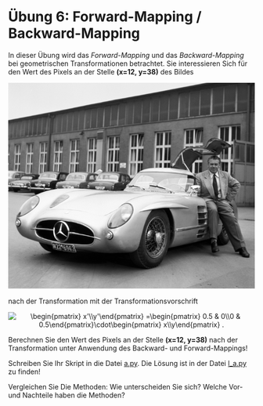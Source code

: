 # Übung 6: Forward-Mapping / Backward-Mapping

In dieser Übung wird das *Forward-Mapping* und das *Backward-Mapping* bei geometrischen Transformationen betrachtet.
Sie interessieren Sich für den Wert des Pixels an der Stelle **(x=12, y=38)** des Bildes


![](../../data/car.png)

nach der Transformation mit der Transformationsvorschrift

<p align="center">
<img src="https://latex.codecogs.com/svg.image?\begin{pmatrix}&space;x'\\y'\end{pmatrix}&space;=\begin{pmatrix}&space;0.5&space;&&space;0\\0&space;&&space;0.5\end{pmatrix}\cdot\begin{pmatrix}&space;x\\y\end{pmatrix}&space.;" title="\begin{pmatrix} x'\\y'\end{pmatrix} =\begin{pmatrix} 0.5 & 0\\0 & 0.5\end{pmatrix}\cdot\begin{pmatrix} x\\y\end{pmatrix} ." />
</p>

Berechnen Sie den Wert des Pixels an der Stelle **(x=12, y=38)** nach der Transformation unter Anwendung des Backward- und Forward-Mappings!

Schreiben Sie Ihr Skript in die Datei [a.py](a.py). Die Lösung ist in der Datei [l_a.py](l_a.py) zu finden!


Vergleichen Sie Die Methoden: Wie unterscheiden Sie sich? Welche Vor- und Nachteile haben die Methoden?


